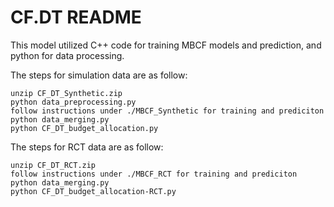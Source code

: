 
# CF.DT README

This model utilized C++ code for training MBCF models and prediction, and python for data processing.

The steps for simulation data are as follow:

    unzip CF_DT_Synthetic.zip
    python data_preprocessing.py
    follow instructions under ./MBCF_Synthetic for training and prediciton
    python data_merging.py
    python CF_DT_budget_allocation.py
    
The steps for RCT data are as follow:

    unzip CF_DT_RCT.zip
    follow instructions under ./MBCF_RCT for training and prediciton
    python data_merging.py
    python CF_DT_budget_allocation-RCT.py
